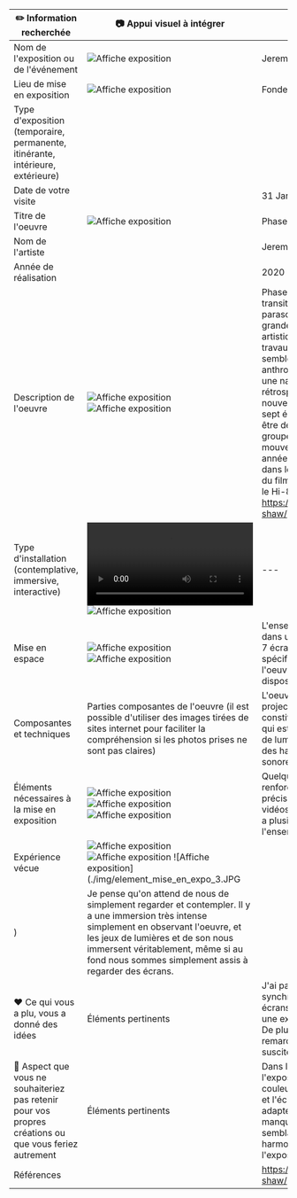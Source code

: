 
|:pencil2: Information recherchée  | :camera: Appui visuel à intégrer | Détails supplémentaires |
| ---     | ---             | --- |
| Nom de l'exposition ou de l'événement|![Affiche exposition](./img/affiche_exposition.JPG)| Jeremy Shaw - phase shifting index |
| Lieu de mise en exposition    |![Affiche exposition](./img/moi_devant_edifice.png)| Fonderie Darling (Montréal) |
| Type d'exposition (temporaire, permanente, itinérante, intérieure, extérieure)    |  |  |
| Date de votre visite    |            | 31 Janvier 2024 |
| Titre de l'oeuvre  |![Affiche exposition](./img/mise_en_espace_1.JPG) | Phase Shifting Index  |
| Nom de l'artiste    |         | Jeremy Shaw |
| Année de réalisation     |          | 2020 |
| Description de l'oeuvre   | ![Affiche exposition](./img/affiche_expo.JPG) ![Affiche exposition](./img/description_exposition.JPG)|Phase Shifting Index [Index d’états de transition] est une rêverie parascientifique exaltante d’une grande ambition intellectuelle et artistique, et le point culminant des travaux récents de Shaw. Dans ce qui semble être une étude anthropologique d’un futur lointain, une narration commente de manière rétrospective l’émergence de nouvelles réalités déconcertantes sur sept écrans affichant ce qui s’avère être des images d’archives de divers groupes de thérapie par le mouvement des années 60 aux années 90. Ces images sont captées dans les formats de l’époque – allant du film 16 mm au VHS en passant par le Hi-8. (source: Mac, https://macm.org/expositions/jeremy-shaw/)  |
| Type d'installation (contemplative, immersive, interactive) | ![Video](./img/exp_vecu_3.mp4) ![Affiche exposition](./img/mise_en_espace_2.JPG) | --- |
| Mise en espace   | ![Affiche exposition](./img/mise_en_espace_3.JPG) ![Affiche exposition](./img/mise_en_espace_3.JPG)| L'ensemble de l'oeuvre est présente dans une pièce remplie de tapis, avec 7 écrans disposés de manière spécifique diffusant simultanément l'oeuvre. Quelques bancs sont disposés dans la salle. |
| Composantes et techniques     | Parties composantes de l'oeuvre (il est possible d'utiliser des images tirées de sites internet pour faciliter la compréhension si les photos prises ne sont pas claires) | L'oeuvre se compose en partie de projecteurs, ainsi que de 7 écrans qui constituent l'élément principal de ce qui est visible. De plus, des faisceaux de lumière ajoutent à l'ambiance, et des haut-parleurs diffusent la bande sonore du projet.|
| Éléments nécessaires à la mise en exposition   | ![Affiche exposition](./img/composant_technique_1.JPG) ![Affiche exposition](./img/composant_technique_2.JPG) ![Affiche exposition](./img/composant_technique_3.JPG) | Quelques bancs sont disposés pour renforcer l'immersion. Comme précisé, des projecteurs diffusent les vidéos. Je suppose également qu'il y a plusieurs câbles pour relier l'ensemble. |
| Expérience vécue     | ![Affiche exposition](./img/element_mise_en_expo_1.JPG) ![Affiche exposition](./img/element_mise_en_expo_2.JPG) ![Affiche exposition](./img/element_mise_en_expo_3.JPG
) | Je pense qu'on attend de nous de simplement regarder et contempler. Il y a une immersion très intense simplement en observant l'oeuvre, et les jeux de lumières et de son nous immersent véritablement, même si au fond nous sommes simplement assis à regarder des écrans. |
| :heart: Ce qui vous a plu, vous a donné des idées    | Éléments pertinents       | J'ai particulièrement apprécié la synchronisation des plans sur les sept écrans lors de l'exposition. Cela créait une expérience immersive captivante. De plus, la bande sonore était remarquable dans sa capacité à susciter et à amplifier les émotions. |
| :thinking: Aspect que vous ne souhaiteriez pas retenir pour vos propres créations ou que vous feriez autrement    | Éléments pertinents      | Dans la quatrième phase de l'exposition, j'ai trouvé que les couleurs choisies pour les particules et l'éclairage n'étaient pas tout à fait adaptées à l'ambiance générale. Elles manquaient d'abstraction et ne semblaient pas totalement en harmonie avec le thème de l'exposition.  | 
| Références     |          | https://macm.org/expositions/jeremy-shaw/ |
